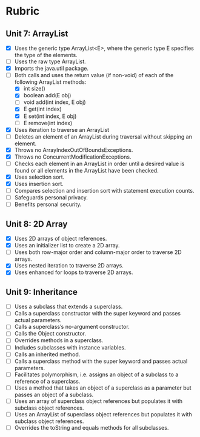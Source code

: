 # Rubric

## Unit 7: ArrayList

- [x] Uses the generic type ArrayList\<E>, where the generic type E specifies the type of the elements.
- [ ] Uses the raw type ArrayList.
- [x] Imports the java.util package.
- [ ] Both calls and uses the return value (if non-void) of each of the following ArrayList methods:
  - [x] int size()
  - [x] boolean add(E obj)
  - [ ] void add(int index, E obj)
  - [x] E get(int index)
  - [x] E set(int index, E obj)
  - [ ] E remove(int index)
- [x] Uses iteration to traverse an ArrayList
- [ ] Deletes an element of an ArrayList during traversal without skipping an element.
- [x] Throws no ArrayIndexOutOfBoundsExceptions.
- [x] Throws no ConcurrentModificationExceptions.
- [ ] Checks each element in an ArrayList  in order until a desired value is found or all elements in the ArrayList have been checked.
- [x] Uses selection sort.
- [x] Uses insertion sort.
- [ ] Compares selection and insertion sort with statement execution counts.
- [ ] Safeguards personal privacy.
- [ ] Benefits personal security.

## Unit 8: 2D Array

- [x] Uses 2D arrays of object references.
- [x] Uses an initializer list to create a 2D array.
- [ ] Uses both row-major order and column-major order to traverse 2D arrays.
- [x] Uses nested iteration to traverse 2D arrays.
- [x] Uses enhanced for loops to traverse 2D arrays.

## Unit 9: Inheritance

- [ ] Uses a subclass that extends a superclass.
- [ ] Calls a superclass constructor with the super keyword and passes actual parameters.
- [ ] Calls a superclass’s no-argument constructor.
- [ ] Calls the Object constructor.
- [ ] Overrides methods in a superclass.
- [ ] Includes subclasses with instance variables.
- [ ] Calls an inherited method.
- [ ] Calls a superclass method with the super keyword and passes actual parameters.
- [ ] Facilitates polymorphism, i.e. assigns an object of a subclass to a reference of a superclass.
- [ ] Uses a method that takes an object of a superclass as a parameter but passes an object of a subclass.
- [ ] Uses an array of superclass object references but populates it with subclass object references.
- [ ] Uses an ArrayList of superclass object references but populates it with subclass object references.
- [ ] Overrides the toString and equals methods for all subclasses.
